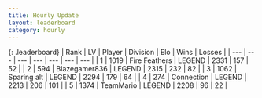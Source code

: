 ```yaml
---
title: Hourly Update
layout: leaderboard
category: hourly
---
```


{: .leaderboard}
| Rank | LV | Player | Division | Elo | Wins | Losses |
| --- | --- | --- | --- | --- | --- | --- |
| <span data-change="1">1</span> | 1019 | <span title="ID: 357425">Fire Feathers</span> | LEGEND | <span data-change="6">2331</span> | <span data-change="1">157</span> | <span data-change="0">52</span> |
| <span data-change="-1">2</span> | 594 | <span title="ID: 454722">Blazegamer836</span> | LEGEND | <span data-change="-13">2315</span> | <span data-change="3">232</span> | <span data-change="2">82</span> |
| <span data-change="0">3</span> | 1062 | <span title="ID: 203132">Sparing alt</span> | LEGEND | <span data-change="34">2294</span> | <span data-change="6">179</span> | <span data-change="0">64</span> |
| <span data-change="0">4</span> | 274 | <span title="ID: 539711">Connection</span> | LEGEND | <span data-change="0">2213</span> | <span data-change="0">206</span> | <span data-change="0">101</span> |
| <span data-change="0">5</span> | 1374 | <span title="ID: 164871">TeamMario</span> | LEGEND | <span data-change="0">2208</span> | <span data-change="0">96</span> | <span data-change="0">22</span> |
